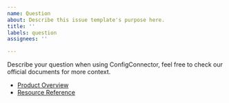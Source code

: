 ```yaml
---
name: Question
about: Describe this issue template's purpose here.
title: ''
labels: question
assignees: ''

---
```


Describe your question when using ConfigConnector, feel free to check our official documents for more context. 
* [Product Overview](https://cloud.google.com/config-connector/docs/overview)
* [Resource Reference](https://cloud.google.com/config-connector/docs/reference/resources)
